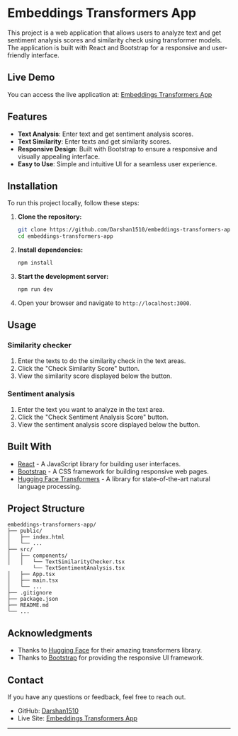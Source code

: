 # Embeddings Transformers App

This project is a web application that allows users to analyze text and get sentiment analysis scores and similarity check using transformer models. The application is built with React and Bootstrap for a responsive and user-friendly interface.

## Live Demo

You can access the live application at: [Embeddings Transformers App](https://embeddings-transformers.netlify.app/)

## Features

- **Text Analysis**: Enter text and get sentiment analysis scores.
- **Text Similarity**: Enter texts and get similarity scores.
- **Responsive Design**: Built with Bootstrap to ensure a responsive and visually appealing interface.
- **Easy to Use**: Simple and intuitive UI for a seamless user experience.

## Installation

To run this project locally, follow these steps:

1. **Clone the repository:**

    ```bash
    git clone https://github.com/Darshan1510/embeddings-transformers-app.git
    cd embeddings-transformers-app
    ```

2. **Install dependencies:**

    ```bash
    npm install
    ```

3. **Start the development server:**

    ```bash
    npm run dev
    ```

4. Open your browser and navigate to `http://localhost:3000`.

## Usage

### Similarity checker

1. Enter the texts to do the similarity check in the text areas.
2. Click the "Check Similarity Score" button.
3. View the similarity score displayed below the button.

### Sentiment analysis

1. Enter the text you want to analyze in the text area.
2. Click the "Check Sentiment Analysis Score" button.
3. View the sentiment analysis score displayed below the button.

## Built With

- [React](https://reactjs.org/) - A JavaScript library for building user interfaces.
- [Bootstrap](https://getbootstrap.com/) - A CSS framework for building responsive web pages.
- [Hugging Face Transformers](https://huggingface.co/transformers/) - A library for state-of-the-art natural language processing.

## Project Structure

```
embeddings-transformers-app/
├── public/
│   ├── index.html
│   └── ...
├── src/
│   ├── components/
│   │   └── TextSimilarityChecker.tsx
        └── TextSentimentAnalysis.tsx
│   ├── App.tsx
│   ├── main.tsx
│   └── ...
├── .gitignore
├── package.json
├── README.md
└── ...
```
## Acknowledgments

- Thanks to [Hugging Face](https://huggingface.co/) for their amazing transformers library.
- Thanks to [Bootstrap](https://getbootstrap.com/) for providing the responsive UI framework.

## Contact

If you have any questions or feedback, feel free to reach out.

- GitHub: [Darshan1510](https://github.com/Darshan1510)
- Live Site: [Embeddings Transformers App](https://embeddings-transformers.netlify.app/)

---